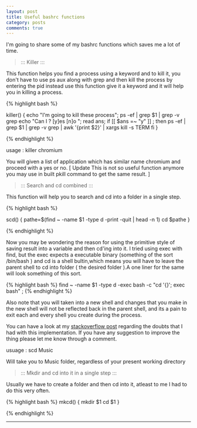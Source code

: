 ```yaml
---
layout: post
title: Useful bashrc functions  
category: posts
comments: true
---
```



I'm going to share some of my bashrc functions which saves me a lot of time.

>   ::: Killer :::


This function helps you find a process using a keyword and to kill it, you don't have to use ps aux along with grep and then kill the process by entering the pid instead use this function give it a keyword and it will help you in killing a process.

{% highlight bash %}


killer() { 
echo "I'm going to kill these process";
ps -ef | grep $1 | grep -v grep
echo "Can I ? [y]es [n]o ";
read ans;
if [[ $ans =~ "y" ]] ;
then 
    ps -ef | grep  $1  | grep -v grep | awk '{print $2}' | xargs kill -s TERM 
fi 
}


{% endhighlight %}

usage : killer chromium

You will given a list of application which has similar name chromium and proceed with a yes or no.
[ Update  This is not so useful function anymore you may use in built pkill command to get the same result. ]

>   ::: Search and cd combined :::

This function will help you to search and cd into a folder in a single step.

{% highlight bash %}

scd() {
    pathe=$(find ~ -name $1 -type d -print -quit | head -n 1)
    cd $pathe
}

{% endhighlight %}

Now you may be wondering the reason for using the primitive style of saving result into a variable and then cd'ing into it.
I tried using exec with find, but the exec expects a executable binary (something of the sort /bin/bash ) and cd is a shell bultin,which means you will have to leave the parent shell to cd into folder ( the desired folder ).A one liner for the same will look something of this sort.

{% highlight bash %}
find ~ -name $1 -type d -exec bash -c "cd '{}'; exec bash" \;
{% endhighlight %}

Also note that you will taken into a new shell and changes that you make in the new shell will not be reflected back in the parent shell, and its a pain to exit each and every shell you create during the process.

You can have a look at my [stackoverflow post](http://stackoverflow.com/questions/17248568/a-shell-script-to-find-and-cd-into-a-folder-taking-a-folder-name-as-argument-in) regarding the doubts that I had with this implementation.
If you have any suggestion to improve the thing please let me know through a comment.

usuage : scd Music

Will take you to Music folder, regardless of your present working directory

>   ::: Mkdir and cd into it in a single step :::

Usually we have to create a folder and then cd into it, atleast to me I had to do this very often.

{% highlight bash %}
mkcd() {
    mkdir $1
    cd $1
}

{% endhighlight %}


---
[jekyll]: https://github.com/mojombo/jekyll
[zh]: http://sudev.github.com
[twitter]: https://twitter.com/sudev
